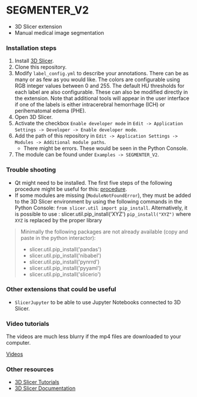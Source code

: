 # SEGMENTER_V2
* 3D Slicer extension
* Manual medical image segmentation 

### Installation steps
1. Install [3D Slicer](https://download.slicer.org).  
2. Clone this repository.
3. Modify `label_config.yml` to describe your annotations. There can be as many or as few as you would like. The colors are configurable using RGB integer values between 0 and 255. The default HU thresholds for each label are also configurable. These can also be modified directly in the extension. Note that additional tools will appear in the user interface if one of the labels is either intracerebral hemorrhage (ICH) or perihematomal edema (PHE). 
4. Open 3D Slicer. 
5. Activate the checkbox `Enable developer mode` in `Edit -> Application Settings -> Developer -> Enable developer mode`. 
6. Add the path of this repository in `Edit -> Application Settings -> Modules -> Additional module paths`. 
    * There might be errors. These would be seen in the Python Console. 
7. The module can be found under `Examples -> SEGMENTER_V2`. 

### Trouble shooting 
* Qt might need to be installed. The first five steps of the following procedure might be useful for this: [procedure](https://web.stanford.edu/dept/cs_edu/resources/qt/install-mac). 
* If some modules are missing (`ModuleNotFoundError`), they must be added to the 3D Slicer environment by using the following commands in the Python Console: 
        `from slicer.util import pip_install`. Alternatively, it is possible to use : slicer.util.pip_install('XYZ')
        `pip_install("XYZ")` where `XYZ` is replaced by the proper library
> Minimally the following packages are not already available (copy and paste in the python interactor):
>    - slicer.util.pip_install('pandas')
>    - slicer.util.pip_install('nibabel')
>    - slicer.util.pip_install('pynrrd')
>    - slicer.util.pip_install('pyyaml')
>    - slicer.util.pip_install('slicerio')

### Other extensions that could be useful
* `SlicerJupyter` to be able to use Jupyter Notebooks connected to 3D Slicer. 

### Video tutorials
The videos are much less blurry if the mp4 files are downloaded to your computer. 

[Videos](https://drive.google.com/drive/folders/1GQJi9Qqy5FyzHR690quK81nSt4WMXBbd)

### Other resources
* [3D Slicer Tutorials](https://www.youtube.com/watch?v=QTEti9aY0vs&)
* [3D Slicer Documentation](https://www.slicer.org/wiki/Documentation/Nightly/Training)

